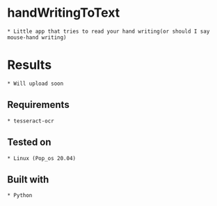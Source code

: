 # handWritingToText

	* Little app that tries to read your hand writing(or should I say mouse-hand writing)
	
	
	
# Results

	* Will upload soon


## Requirements

	* tesseract-ocr
	

## Tested on

	* Linux (Pop_os 20.04)


## Built with

	* Python
